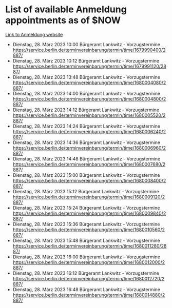 # List of available Anmeldung appointments as of $NOW
[Link to Anmeldung website](https://service.berlin.de/terminvereinbarung/termin/tag.php?termin=1&anliegen[]=120686&dienstleisterlist=122210,122217,327316,122219,327312,122227,327314,122231,327346,122243,327348,122254,122252,329742,122260,329745,122262,329748,122271,327278,122273,327274,122277,327276,330436,122280,327294,122282,327290,122284,327292,122291,327270,122285,327266,122286,327264,122296,327268,150230,329760,122297,327286,122294,327284,122312,329763,122314,329775,122304,327330,122311,327334,122309,327332,317869,122281,327352,122279,329772,122283,122276,327324,122274,327326,122267,329766,122246,327318,122251,327320,122257,327322,122208,327298,122226,327300&herkunft=http%3A%2F%2Fservice.berlin.de%2Fdienstleistung%2F120686%2F)
- Dienstag, 28. März 2023 10:00 Bürgeramt Lankwitz - Vorzugstermine https://service.berlin.de/terminvereinbarung/termin/time/1679990400/2887/
- Dienstag, 28. März 2023 10:12 Bürgeramt Lankwitz - Vorzugstermine https://service.berlin.de/terminvereinbarung/termin/time/1679991120/2887/
- Dienstag, 28. März 2023 13:48 Bürgeramt Lankwitz - Vorzugstermine https://service.berlin.de/terminvereinbarung/termin/time/1680004080/2887/
- Dienstag, 28. März 2023 14:00 Bürgeramt Lankwitz - Vorzugstermine https://service.berlin.de/terminvereinbarung/termin/time/1680004800/2887/
- Dienstag, 28. März 2023 14:12 Bürgeramt Lankwitz - Vorzugstermine https://service.berlin.de/terminvereinbarung/termin/time/1680005520/2887/
- Dienstag, 28. März 2023 14:24 Bürgeramt Lankwitz - Vorzugstermine https://service.berlin.de/terminvereinbarung/termin/time/1680006240/2887/
- Dienstag, 28. März 2023 14:36 Bürgeramt Lankwitz - Vorzugstermine https://service.berlin.de/terminvereinbarung/termin/time/1680006960/2887/
- Dienstag, 28. März 2023 14:48 Bürgeramt Lankwitz - Vorzugstermine https://service.berlin.de/terminvereinbarung/termin/time/1680007680/2887/
- Dienstag, 28. März 2023 15:00 Bürgeramt Lankwitz - Vorzugstermine https://service.berlin.de/terminvereinbarung/termin/time/1680008400/2887/
- Dienstag, 28. März 2023 15:12 Bürgeramt Lankwitz - Vorzugstermine https://service.berlin.de/terminvereinbarung/termin/time/1680009120/2887/
- Dienstag, 28. März 2023 15:24 Bürgeramt Lankwitz - Vorzugstermine https://service.berlin.de/terminvereinbarung/termin/time/1680009840/2887/
- Dienstag, 28. März 2023 15:36 Bürgeramt Lankwitz - Vorzugstermine https://service.berlin.de/terminvereinbarung/termin/time/1680010560/2887/
- Dienstag, 28. März 2023 15:48 Bürgeramt Lankwitz - Vorzugstermine https://service.berlin.de/terminvereinbarung/termin/time/1680011280/2887/
- Dienstag, 28. März 2023 16:00 Bürgeramt Lankwitz - Vorzugstermine https://service.berlin.de/terminvereinbarung/termin/time/1680012000/2887/
- Dienstag, 28. März 2023 16:12 Bürgeramt Lankwitz - Vorzugstermine https://service.berlin.de/terminvereinbarung/termin/time/1680012720/2887/
- Dienstag, 28. März 2023 16:48 Bürgeramt Lankwitz - Vorzugstermine https://service.berlin.de/terminvereinbarung/termin/time/1680014880/2887/
